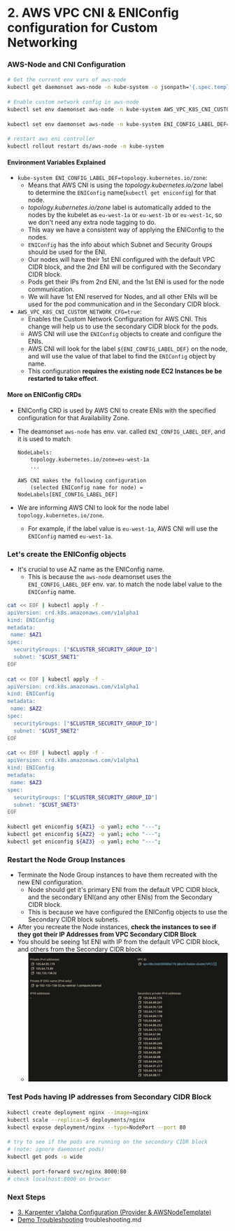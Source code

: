 # 2. AWS VPC CNI & ENIConfig configuration for Custom Networking

### AWS-Node and CNI Configuration

```bash
# Get the current env vars of aws-node
kubectl get daemonset aws-node -n kube-system -o jsonpath='{.spec.template.spec.containers[0].env}' | jq -r '.[] | .name + "=" + .value'

# Enable custom network config in aws-node
kubectl set env daemonset aws-node -n kube-system AWS_VPC_K8S_CNI_CUSTOM_NETWORK_CFG=true

kubectl set env daemonset aws-node -n kube-system ENI_CONFIG_LABEL_DEF=topology.kubernetes.io/zone

# restart aws eni controller
kubectl rollout restart ds/aws-node -n kube-system
```

#### Environment Variables Explained

- `kube-system ENI_CONFIG_LABEL_DEF=topology.kubernetes.io/zone`:
  - Means that AWS CNI is using the _topology.kubernetes.io/zone_ label to determine the `ENIConfig` name(`kubectl get eniconfig`) for that node.
  - _topology.kubernetes.io/zone_ label is automatically added to the nodes by the kubelet as `eu-west-1a` or `eu-west-1b` or `eu-west-1c`, so we don't need any extra node tagging to do.
  - This way we have a consistent way of applying the ENIConfig to the nodes.
  - `ENIConfig` has the info about which Subnet and Security Groups should be used for the ENI.
  - Our nodes will have their 1st ENI configured with the default VPC CIDR block, and the 2nd ENI will be configured with the Secondary CIDR block.
  - Pods get their IPs from 2nd ENI, and the 1st ENI is used for the node communication.
  - We will have 1st ENI reserved for Nodes, and all other ENIs will be used for the pod communication and in the Secondary CIDR block.
- `AWS_VPC_K8S_CNI_CUSTOM_NETWORK_CFG=true`:
  - Enables the Custom Network Configuration for AWS CNI. This change will help us to use the secondary CIDR block for the pods.
  - AWS CNI will use the `ENIConfig` objects to create and configure the ENIs.
  - AWS CNI will look for the label `${ENI_CONFIG_LABEL_DEF}` on the node, and will use the value of that label to find the `ENIConfig` object by name.
  - This configuration **requires the existing node EC2 Instances be be restarted to take effect**.

#### More on ENIConfig CRDs

- ENIConfig CRD is used by AWS CNI to create ENIs with the specified configuration for that Availability Zone.
- The deamonset `aws-node` has env. var. called `ENI_CONFIG_LABEL_DEF`, and it is used to match

  ```
  NodeLabels:
      topology.kubernetes.io/zone=eu-west-1a
      ...

  AWS CNI makes the following configuration
      (selected ENIConfig name for node) = NodeLabels[ENI_CONFIG_LABEL_DEF]
  ```

- We are informing AWS CNI to look for the node label `topology.kubernetes.io/zone`.
  - For example, if the label value is `eu-west-1a`, AWS CNI will use the `ENIConfig` named `eu-west-1a`.

### Let's create the ENIConfig objects

- It's crucial to use AZ name as the ENIConfig name.
  - This is because the `aws-node` deamonset uses the `ENI_CONFIG_LABEL_DEF` env. var. to match the node label value to the `ENIConfig` name.

```bash
cat << EOF | kubectl apply -f -
apiVersion: crd.k8s.amazonaws.com/v1alpha1
kind: ENIConfig
metadata:
 name: $AZ1
spec:
  securityGroups: ["$CLUSTER_SECURITY_GROUP_ID"]
  subnet: "$CUST_SNET1"
EOF

cat << EOF | kubectl apply -f -
apiVersion: crd.k8s.amazonaws.com/v1alpha1
kind: ENIConfig
metadata:
 name: $AZ2
spec:
  securityGroups: ["$CLUSTER_SECURITY_GROUP_ID"]
  subnet: "$CUST_SNET2"
EOF

cat << EOF | kubectl apply -f -
apiVersion: crd.k8s.amazonaws.com/v1alpha1
kind: ENIConfig
metadata:
 name: $AZ3
spec:
  securityGroups: ["$CLUSTER_SECURITY_GROUP_ID"]
  subnet: "$CUST_SNET3"
EOF

kubectl get eniconfig ${AZ1} -o yaml; echo "---";
kubectl get eniconfig ${AZ2} -o yaml; echo "---";
kubectl get eniconfig ${AZ3} -o yaml; echo "---";
```

### Restart the Node Group Instances

- Terminate the Node Group instances to have them recreated with the new ENI configuration.
  - Node should get it's primary ENI from the default VPC CIDR block, and the secondary ENI(and any other ENIs) from the Secondary CIDR block.
  - This is because we have configured the ENIConfig objects to use the Secondary CIDR block subnets.
- After you recreate the Node instances, **check the instances to see if they got their IP Addresses from VPC Secondary CIDR Block**
- You should be seeing 1st ENI with IP from the default VPC CIDR block, and others from the Secondary CIDR block
  - ![Managed Node EC2 Instance should have ips](../images/managed-node-instance-ip-addrs-on-secondary-cidr.png)


### Test Pods having IP addresses from Secondary CIDR Block

```bash
kubectl create deployment nginx --image=nginx
kubectl scale --replicas=5 deployments/nginx
kubectl expose deployment/nginx --type=NodePort --port 80

# try to see if the pods are running on the secondary CIDR block 
# (note: ignore daemonset pods)
kubectl get pods -o wide

kubectl port-forward svc/nginx 8000:80
# check localhost:8000 on browser
```


### Next Steps

- [3. Karpenter v1alpha Configuration (Provider & AWSNodeTemplate)](3-karpenter-v1alpha-configuration.md)
- [Demo Troubleshooting](troubleshooting.md)
troubleshooting.md